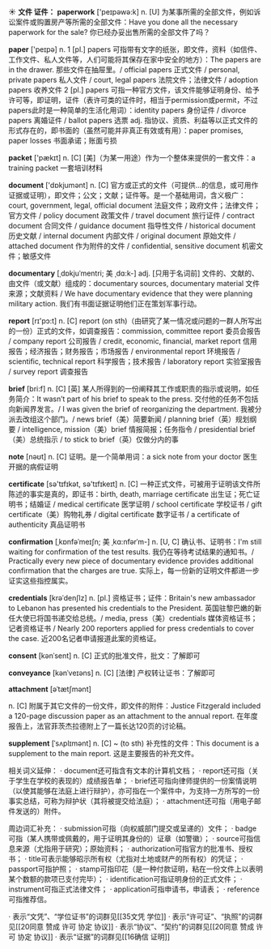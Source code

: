 ☀ <span class="category">**文件 证件：**</span>
<span class="vocabulary">**paperwork**</span> ['peɪpəwə:k] 
<span class="definition">n. [U] 为某事所需的全部文件，例如诉讼案件或购置房产等所需的全部文件：</span>Have you done all the necessary paperwork for the sale? 你已经办妥出售所需的全部文件了吗？

<span class="vocabulary">**paper**</span> ['peɪpə] 
<span class="definition">n. 1 [pl.] papers 可指带有文字的纸张，即文件，资料（如信件、工作文件、私人文件等，人们可能将其保存在家中安全的地方）：</span>The papers are in the drawer. 那些文件在抽屉里。/ official papers 正式文件 / personal, private papers 私人文件 / court, legal papers 法院文件；法律文件 / adoption papers 收养文件 <span class="definition">2 [pl.] papers 可指一种官方文件，该文件能够证明身份、给予许可等，即证明，证件（表许可类的证件时，相当于permission或permit，不过papers此时是一种简单的生活化用词）：</span>identity papers 身份证件 / divorce papers 离婚证件 / ballot papers 选票 <span class="definition">adj. 指协议、资质、利益等以正式文件的形式存在的，即书面的（虽然可能并非真正有效或有用）：</span>paper promises, paper losses 书面承诺；账面亏损

<span class="vocabulary">**packet**</span> ['pækɪt] 
<span class="definition">n. [C] [美]（为某一用途）作为一个整体来提供的一套文件：</span>a training packet 一套培训材料

<span class="vocabulary">**document**</span> ['dɒkjumənt] 
<span class="definition">n. [C] 官方或正式的文件（可提供…的信息，或可用作证据或证明），即文件；公文；文献；证件等。是一个基础用词，含义极广：</span>court, government, legal, official document 法庭文件；政府文件；法律文件；官方文件 / policy document 政策文件 / travel document 旅行证件 / contract document 合同文件 / guidance document 指导性文件 / historical document 历史文献 / internal document 内部文件 / original document 原始文件 / attached document 作为附件的文件 / confidential, sensitive document 机密文件；敏感文件
           
<span class="vocabulary">**documentary**</span> [ˌdɒkjuˈmentri; 美 ˌdɑ:k-]
<span class="definition">adj. [只用于名词前] 文件的、文献的、由文件（或文献）组成的：</span>documentary sources, documentary material 文件来源；文献资料 / We have documentary evidence that they were planning military action. 我们有书面证据证明他们正在策划军事行动。
           
<span class="vocabulary">**report**</span> [rɪ'pɔ:t] 
<span class="definition">n. [C] report (on sth)（由研究了某一情况或问题的一群人所写出的一份）正式的文件，如调查报告：</span>commission, committee report 委员会报告 / company report 公司报告 / credit, economic, financial, market report 信用报告；经济报告；财务报告；市场报告 / environmental report 环境报告 / scientific, technical report 科学报告；技术报告 / laboratory report 实验室报告 / survey report 调查报告

<span class="vocabulary">**brief**</span> [bri:f] 
<span class="definition">n. [C] [英] 某人所得到的一份阐释其工作或职责的指示或说明，如任务简介：</span>It wasn’t part of his brief to speak to the press. 交付他的任务不包括向新闻界发言。/ I was given the brief of reorganizing the department. 我被分派去改组这个部门。/ news brief（美）简要新闻 / planning brief（英）规划纲要 / intelligence, mission（美）brief 情报简报；任务指令 / presidential brief（美）总统指示 / to stick to brief（英）仅做分内的事

<span class="vocabulary">**note**</span> [nəʊt] 
<span class="definition">n. [C] 证明。是一个简单用词：</span>a sick note from your doctor 医生开据的病假证明

<span class="vocabulary">**certificate**</span> [sə'tɪfɪkət, sə'tɪfɪkeɪt] 
<span class="definition">n. [C] 一种正式文件，可被用于证明该文件所陈述的事实是真的，即证书：</span>birth, death, marriage certificate 出生证；死亡证明书；结婚证 / medical certificate 医学证明 / school certificate 学校证书 / gift certificate（美）购物礼券 / digital certificate 数字证书 / a certificate of authenticity 真品证明书
           
<span class="vocabulary">**confirmation**</span> [ˌkɒnfəˈmeɪʃn; 美 ˌkɑ:nfərˈm-]
<span class="definition">n. [U, C] 确认书、证明书：</span>I'm still waiting for confirmation of the test results. 我仍在等待考试结果的通知书。/ Practically every new piece of documentary evidence provides additional confirmation that the charges are true. 实际上，每一份新的证明文件都进一步证实这些指控属实。
           
<span class="vocabulary">**credentials**</span> [krəˈdenʃlz]
<span class="definition">n. [pl.] 资格证书；证件：</span>Britain's new ambassador to Lebanon has presented his credentials to the President. 英国驻黎巴嫩的新任大使已将国书递交给总统。/ media, press（美）credentials 媒体资格证书；记者资格证书 / Nearly 200 reporters applied for press credentials to cover the case. 近200名记者申请报道此案的资格证。

<span class="vocabulary">**consent**</span> [kənˈsent]
<span class="definition">n. [C] 正式的批准文件，批文：</span>了解即可
           
<span class="vocabulary">**conveyance**</span> [kənˈveɪəns]
<span class="definition">n. [C] [法律] 产权转让证书：</span>了解即可
           
<span class="vocabulary">**attachment**</span> [əˈtætʃmənt]

<span class="definition">n. [C] 附属于其它文件的一份文件，即文件的附件：</span>Justice Fitzgerald included a 120-page discussion paper as an attachment to the annual report. 在年度报告上，法官菲茨杰拉德附上了一篇长达120页的讨论稿。
           
<span class="vocabulary">**supplement**</span> [ˈsʌplɪmənt]
<span class="definition">n. [C] ~ (to sth) 补充性的文件：</span>This document is a supplement to the main report. 这是主要报告的补充文件。

相关词义延伸：
· document还可指含有文本的计算机文档；
· report还可指（关于学生在学校的表现的）成绩报告单；
· brief还可指向律师提供的一份案情说明（以使其能够在法庭上进行辩护），亦可指在一个案件中，为支持一方所写的一份事实总结，可称为辩护状（其将被提交给法庭）；
· attachment还可指（用电子邮件发送的）附件。

周边词汇补充：
· submission可指（向权威部门提交或呈递的）文件；
· badge可指（某人携带或佩戴的，用于证明其身份的）证章（如警徽）；
· source可指信息来源（尤指用于研究）；原始资料；
· authorization可指官方的批准书、授权书；
· title可表示能够昭示所有权（尤指对土地或财产的所有权）的凭证；
· passport可指护照；
· stamp可指印花（是一种付款证明，粘在一份文件上以表明某个数额的款项已支付完毕）；
· identification可指证明身份的正式文件；
· instrument可指正式法律文件；
· application可指申请书，申请表；
· reference可指推荐信。

· 表示“文凭”、“学位证书”的词群见[[35文凭 学位]]
· 表示“许可证”、“执照”的词群见[[20同意 赞成 许可 协定 协议]]
· 表示“协议”、“契约”的词群见[[20同意 赞成 许可 协定 协议]]
· 表示“证据”的词群见[[16确信 证明]]
